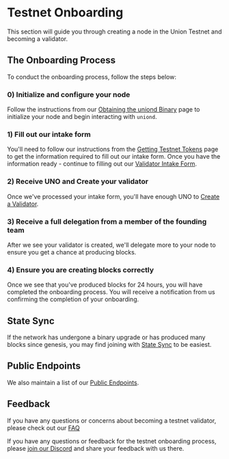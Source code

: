 # Testnet Onboarding

This section will guide you through creating a node in the Union Testnet and becoming a validator.

## The Onboarding Process

To conduct the onboarding process, follow the steps below:

### 0) Initialize and configure your node

Follow the instructions from our [Obtaining the uniond Binary](./01_obtaining_uniond.md) page to initialize your node and begin interacting with `uniond`.

### 1) Fill out our intake form

You'll need to follow our instructions from the [Getting Testnet Tokens](./02_getting_tokens.md) page to get the information required to fill out our intake form. Once you have the information ready - continue to filling out our [Validator Intake Form](https://7xv16fh3twz.typeform.com/to/eYTMvi11).

### 2) Receive UNO and Create your validator

Once we've processed your intake form, you'll have enough UNO to [Create a Validator](./creating_validators).

### 3) Receive a full delegation from a member of the founding team

After we see your validator is created, we'll delegate more to your node to ensure you get a chance at producing blocks.

### 4) Ensure you are creating blocks correctly

Once we see that you've produced blocks for 24 hours, you will have completed the onboarding process. You will receive a notification from us confirming the completion of your onboarding.

## State Sync

If the network has undergone a binary upgrade or has produced many blocks since genesis, you may find joining with [State Sync](./state_sync) to be easiest.

## Public Endpoints

We also maintain a list of our [Public Endpoints](./public_endpoints).

## Feedback

If you have any questions or concerns about becoming a testnet validator, please check out our [FAQ](./faq)

If you have any questions or feedback for the testnet onboarding process, please [join our Discord](https://discord.gg/union-build) and share your feedback with us there.
